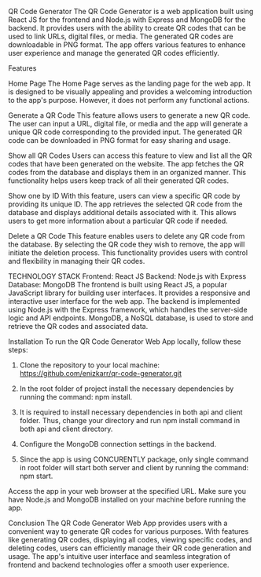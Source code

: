 QR Code Generator
The QR Code Generator is a web application built using React JS for the frontend and Node.js with Express and MongoDB for the backend. It provides users with the ability to create QR codes that can be used to link URLs, digital files, or media. The generated QR codes are downloadable in PNG format. The app offers various features to enhance user experience and manage the generated QR codes efficiently.

Features

Home Page
The Home Page serves as the landing page for the web app. It is designed to be visually appealing and provides a welcoming introduction to the app's purpose. However, it does not perform any functional actions.

Generate a QR Code
This feature allows users to generate a new QR code. The user can input a URL, digital file, or media and the app will generate a unique QR code corresponding to the provided input. The generated QR code can be downloaded in PNG format for easy sharing and usage.

Show all QR Codes
Users can access this feature to view and list all the QR codes that have been generated on the website. The app fetches the QR codes from the database and displays them in an organized manner. This functionality helps users keep track of all their generated QR codes.

Show one by ID
With this feature, users can view a specific QR code by providing its unique ID. The app retrieves the selected QR code from the database and displays additional details associated with it. This allows users to get more information about a particular QR code if needed.

Delete a QR Code
This feature enables users to delete any QR code from the database. By selecting the QR code they wish to remove, the app will initiate the deletion process. This functionality provides users with control and flexibility in managing their QR codes.

TECHNOLOGY STACK
Frontend: React JS
Backend: Node.js with Express
Database: MongoDB
The frontend is built using React JS, a popular JavaScript library for building user interfaces. It provides a responsive and interactive user interface for the web app. The backend is implemented using Node.js with the Express framework, which handles the server-side logic and API endpoints. MongoDB, a NoSQL database, is used to store and retrieve the QR codes and associated data.


Installation
To run the QR Code Generator Web App locally, follow these steps:

1. Clone the repository to your local machine: https://github.com/enizkarr/qr-code-generator.git

2. In the root folder of project install the necessary dependencies by running the command: npm install.
4. It is required to install necessary dependencies in both api and client folder. Thus, change your directory and run npm install command in both api and client directory.
4. Configure the MongoDB connection settings in the backend.
5. Since the app is using CONCURENTLY package, only single command in root folder will start both server and client by running the command: npm start.

Access the app in your web browser at the specified URL.
Make sure you have Node.js and MongoDB installed on your machine before running the app.

Conclusion
The QR Code Generator Web App provides users with a convenient way to generate QR codes for various purposes. With features like generating QR codes, displaying all codes, viewing specific codes, and deleting codes, users can efficiently manage their QR code generation and usage. The app's intuitive user interface and seamless integration of frontend and backend technologies offer a smooth user experience.